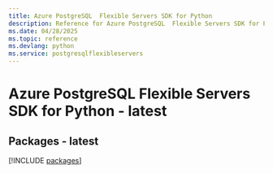 ```yaml
---
title: Azure PostgreSQL  Flexible Servers SDK for Python
description: Reference for Azure PostgreSQL  Flexible Servers SDK for Python
ms.date: 04/28/2025
ms.topic: reference
ms.devlang: python
ms.service: postgresqlflexibleservers
---
```

# Azure PostgreSQL  Flexible Servers SDK for Python - latest
## Packages - latest
[!INCLUDE [packages](postgresql--flexible-servers-index.md)]